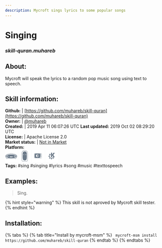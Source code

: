 ```yaml
---    
description: Mycroft sings lyrics to some popular songs  
---    
```

# Singing  
### _skill-quran.muhareb_  
## About:  
Mycroft will speak the lyrics to a random pop music song using text to speech.

## Skill information:  
**Github:** | [https://github.com/muhareb/skill-quran](https://github.com/muhareb/skill-quran)  
**Owner:** | [@muhareb](https://github.com/muhareb)  
**Created:** | 2019 Apr 11 06:07:26 UTC  **Last updated:** 2019 Oct 02 08:29:20 UTC  
**License:** | Apache License 2.0  
**Market status:** | [Not in Market](https://market.mycroft.ai/skill/)  
**Platform:**  
 ![](../.gitbook/assets/mark-1-icon.png)  ![](../.gitbook/assets/mark-2-icon.png)  ![](../.gitbook/assets/picroft-icon.png)  ![](../.gitbook/assets/kde.png)   
**Tags:** \#sing \#singing \#lyrics \#song \#music \#texttospeech   
## Examples:  
> Sing.  
  
{% hint style="warning" %}
This skill is not aproved by Mycroft skill tester.
{% endhint %}
    
## Installation:  
{% tabs %}
{% tab title="Install by mycroft-msm" %}
``` mycroft-msm install https://github.com/muhareb/skill-quran```
{% endtab %}
  {% endtabs %}
  
